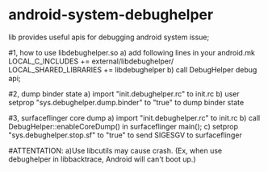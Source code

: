 # android-system-debughelper
lib provides useful apis for debugging android system issue;


#1, how to use libdebughelper.so
a) add following lines in your android.mk
LOCAL_C_INCLUDES += external/libdebughelper/
LOCAL_SHARED_LIBRARIES += libdebughelper
b) call DebugHelper debug api;

#2, dump binder state
a) import "init.debughelper.rc" to init.rc
b) user setprop "sys.debughelper.dump.binder" to "true" to dump binder state

#3, surfaceflinger core dump
a) import "init.debughelper.rc" to init.rc
b) call DebugHelper::enableCoreDump() in surfaceflinger main();
c) setprop "sys.debughelper.stop.sf" to "true" to send SIGESGV to surfaceflinger


#ATTENTATION:
a)Use libcutils may cause crash. (Ex, when use debughelper in libbacktrace, Android will can't boot up.)
